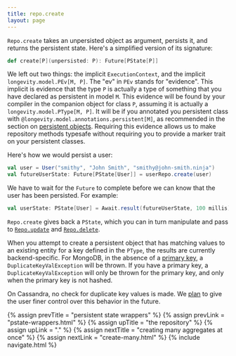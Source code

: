 ```yaml
---
title: repo.create
layout: page
---
```


`Repo.create` takes an unpersisted object as argument, persists it, and returns the persistent
state. Here's a simplified version of its signature:

```scala
def create[P](unpersisted: P): Future[PState[P]]
```

We left out two things: the implicit `ExecutionContext`, and the implicit `longevity.model.PEv[M,
P]`. The "ev" in `PEv` stands for "evidence". This implicit is evidence that the type `P` is
actually a type of something that you have declared as persistent in model `M`. This evidence will
be found by your compiler in the companion object for class `P`, assuming it is actually a
`longevity.model.PType[M, P]`. It will be if you annotated you persistent class with
`@longevity.model.annotations.persistent[M]`, as recommended in the section on [persistent
objects](../model/persistents.html). Requiring this evidence allows us to make repository methods
typesafe without requiring you to provide a marker trait on your persistent classes.

Here's how we would persist a user:

```scala
val user = User("smithy", "John Smith", "smithy@john-smith.ninja")
val futureUserState: Future[PState[User]] = userRepo.create(user)
```

We have to wait for the `Future` to complete before we can know that
the user has been persisted. For example:

```scala
val userState: PState[User] = Await.result(futureUserState, 100 millis)
```

`Repo.create` gives back a `PState`, which you can in turn manipulate
and pass to [`Repo.update`](repo-update.html) and
[`Repo.delete`](repo-delete.html).

When you attempt to create a persistent object that has matching
values to an existing entity for a key defined in the `PType`, the
results are currently backend-specific. For MongoDB, in the absence of
a [primary key](../ptype/primary-keys.html), a
`DuplicateKeyValException` will be thrown. If you have a primary
key, a `DuplicateKeyValException` will only be thrown for the
primary key, and only when the primary key is not hashed.

On Cassandra, no check for duplicate key values is made. We
[plan](https://www.pivotaltracker.com/story/show/107958610) to give
the user finer control over this behavior in the future.

{% assign prevTitle = "persistent state wrappers" %}
{% assign prevLink  = "pstate-wrappers.html" %}
{% assign upTitle   = "the repository" %}
{% assign upLink    = "." %}
{% assign nextTitle = "creating many aggregates at once" %}
{% assign nextLink  = "create-many.html" %}
{% include navigate.html %}
